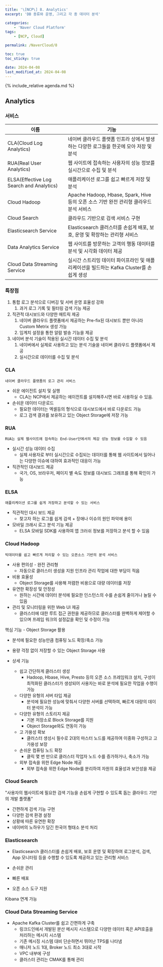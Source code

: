 ```yaml
---
title: '\[NCP\] 8. Analytics'
excerpt: 'DB 종류와 운영, 그리고 각 종 데이터 분석'

categories:
    - 'Naver Cloud Platform'
tags:
    - [NCP, Cloud]

permalink: /NaverCloud/8

toc: true
toc_sticky: true

date: 2024-04-08
last_modified_at: 2024-04-08
---
```


{% include_relative agenda.md %}

## Analytics

### 서비스

<center>

| 이름                                     | 기능                                                                                     |
| ---------------------------------------- | ---------------------------------------------------------------------------------------- |
| CLA(Cloud Log Analytics)                 | 네이버 클라우드 플랫폼 인프라 상에서 발생하는 다양한 로그들을 한곳에 모아 저장 및 분석   |
| RUA(Real User Analytics)                 | 웹 사이트에 접속하는 사용자의 성능 정보를 실시간으로 수집 및 분석                        |
| ELSA(Effective Log Search and Analytics) | 애플리케이션 로그를 쉽고 빠르게 저장 및 분석                                             |
| Cloud Hadoop                             | Apache Hadoop, Hbase, Spark, Hive 등의 오픈 소스 기반 완전 관리형 클라우드 분석 서비스   |
| Cloud Search                             | 클라우드 기반으로 검색 서비스 구현                                                       |
| Elasticsearch Service                    | Elasticsearch 클러스터를 손쉽게 배포, 보호, 운영 및 확장하는 관리형 서비스               |
| Data Analytics Service                   | 웹 사이트를 방문하는 고객의 행동 데이터를 분석 및 시각화 데이터 제공                     |
| Cloud Data Streaming Service             | 실시간 스트리밍 데이터 파이프라인 및 애플리케이션을 빌드하는 Kafka Cluster를 손쉽게 생성 |

</center>

### 특장점

1. 통합 로그 분석으로 디버깅 및 서버 운영 효율성 강화
    1. 과거 로그 기록 및 필터링 검색 기능 제공
2. 직관적 대시보드와 다양한 매트릭 제공
    1. 네이버 클라우드 플랫폼에서 제공하는 Pre-fix된 대시보드 뿐만 아니라 Custom Metrix 생성 가능
    2. 임계치 설정을 통한 알람 발송 기능을 제공
3. 네이버 분석 기술이 적용된 실시간 데이터 수집 및 분석
    1. 네이버에서 실제로 사용하고 있는 분석 기술을 네이버 클라우드 플랫폼에서 제공
    2. 실시간으로 데이터를 수집 및 분석

### CLA

`네이버 클라우드 플랫폼의 로그 관리 서비스`

-   쉬운 에이전트 설치 및 실행
    -   CLA는 NCP에서 제공하는 에이전트를 설치해주시면 바로 사용하실 수 있음.
-   손쉬운 데이터 다운로드
    -   필요한 데이터는 엑셀등의 형식으로 대시보드에서 바로 다운로드 가능
    -   로그 검색 결과를 보유하고 있는 Object Storage에 저장 가능

### RUA

`RUA는 실제 웹사이트에 접속하는 End-User단에서의 체감 성능 정보를 수집할 수 있음`

-   실시간 성능 데이터 수집
    -   실제 사용자로 부터 실시간으로 수집되는 데이터를 통해 웹 사이트에서 일어나는 다양한 이슈에 대하여 효과적인 대응이 가능
-   직관적인 대시보드 제공
    -   국가, OS, 브라우저, 페이지 별 속도 정보를 대시보드 그래프를 통해 확인이 가능

### ELSA

`애플리케이션 로그를 쉽게 저장하고 분석할 수 있는 서비스`

-   직관적인 대시 보드 제공
    -   찾고자 하는 로그를 쉽게 검색 + 장애나 이슈의 원인 파악에 용이
-   모바일 크래시 로그 분석 기능 제공
    -   ELSA 모바일 SDK를 사용하여 앱 크러쉬 정보를 저장하고 분석 할 수 있음

### Cloud Hadoop

`빅데이터를 쉽고 빠르게 처리할 수 있는 오픈소스 기반의 분석 서비스`

-   사용 편의성 - 완전 관리형
    -   자동으로 클러스터 생성을 지원 인프라 관리 작업에 대한 부담이 적음
-   비용 효율성
    -   Object Storage를 사용해 저렴한 비용으로 대량 데이터를 저장
-   유연한 확장성 및 안정성
    -   원하는 시간에 데이터 분석에 필요한 인스턴스의 수를 손쉽게 줄이거나 늘릴 수 있음
-   관리 및 모니터링을 위한 Web UI 제공
    -   클러스터에 대한 루트 접근 권한을 제공하므로 클러스터를 완벽하게 제어할 수 있으며 프레임 워크의 설정값을 확인 및 수정이 가능

핵심 기능 - Object Storage 활용

-   분석에 필요한 성능만큼 컴퓨팅 노드 확장/축소 가능
-   용량 걱정 없이 저장할 수 있는 Object Storage 사용

-   상세 기능
    -   쉽고 간단하게 클러스터 생성
        -   Hadoop, Hbase, Hive, Presto 등의 오픈 소스 프레임워크 설치, 구성이 최적화된 클러스터가 생성되어 사용자는 바로 분석에 필요한 작업을 수행이 가능
    -   다양한 유형의 서버 타입 제공
        -   분석에 필요한 성능에 맞춰서 다양한 서버를 선택하여, 빠르게 대량의 데이터 분석이 가능
    -   다양한 유형의 스토리지 제공
        -   기본 저장소로 Block Storage를 지원
        -   Object Storage와도 연동이 가능
    -   고 가용성 확보
        -   클러스터 생성시 필수로 2대의 마스터 노드를 제공하여 이중화 구성하고 고가용성 보장
    -   손쉬운 컴퓨팅 노드 확장
        -   클릭 몇 번 만으로 클러스터 작업자 노드 수를 증가하거나, 축소가 가능
    -   외부 접속을 위한 Edge Node 제공
        -   외부 접속을 위한 Edge Node를 분리하여 자원의 효율성과 보안성을 제공

### Cloud Search

"사용자의 웹사이트에 필요한 검색 기능을 손쉽게 구현할 수 있도록 돕는 클라우드 기반의 개발 플랫폼"

-   간편하게 검색 기능 구현
-   다양한 검색 환경 설정
-   상황에 따른 유연한 확장
-   네이버의 노하우가 담긴 한국어 형태소 분석 처리

### Elasticsearch

-   Elasticsearch 클러스터를 손쉽게 배포, 보호 운영 및 확장하여 로그분석, 검색, App 모니터링 등을 수행할 수 있도록 제공하고 있는 관리형 서비스

-   손쉬운 관리
-   빠른 배포
-   오픈 소스 도구 지원

Kibana 연계 가능

### Cloud Data Streaming Service

-   Apache Kafka Cluster를 쉽고 간편하게 구축
    -   링크드인에서 개발된 분산 메시지 시스템으로 다양한 데이터 혹은 API호출을 처리하는 메시지 시스템
    -   기존 메시징 시스템 대비 단순하면서 뛰어난 TPS를 나타냄
    -   매니저 노드 1대, Broker 노드 최소 3대로 시작
    -   VPC 내부에 구성
    -   클러스터 관리는 CMAK를 통해 관리
